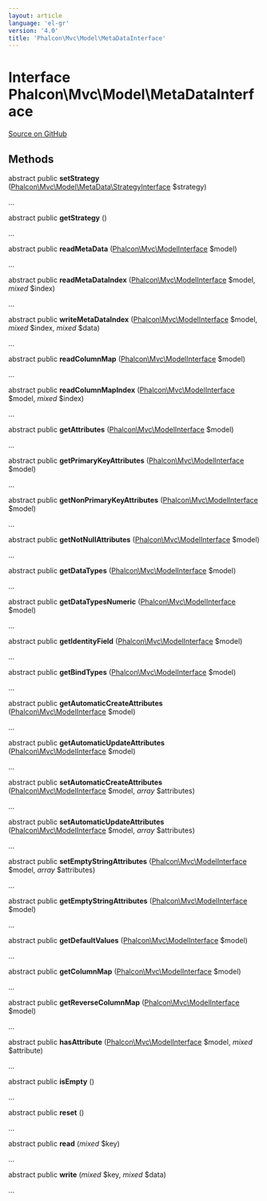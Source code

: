 ```yaml
---
layout: article
language: 'el-gr'
version: '4.0'
title: 'Phalcon\Mvc\Model\MetaDataInterface'
---
```


# Interface **Phalcon\Mvc\Model\MetaDataInterface**

<a href="https://github.com/phalcon/cphalcon/tree/v3.4.0/phalcon/mvc/model/metadatainterface.zep" class="btn btn-default btn-sm">Source on GitHub</a>

## Methods

abstract public **setStrategy** ([Phalcon\Mvc\Model\MetaData\StrategyInterface](/3.4/en/api/Phalcon_Mvc_Model_MetaData_StrategyInterface) $strategy)

...

abstract public **getStrategy** ()

...

abstract public **readMetaData** ([Phalcon\Mvc\ModelInterface](/3.4/en/api/Phalcon_Mvc_ModelInterface) $model)

...

abstract public **readMetaDataIndex** ([Phalcon\Mvc\ModelInterface](/3.4/en/api/Phalcon_Mvc_ModelInterface) $model, *mixed* $index)

...

abstract public **writeMetaDataIndex** ([Phalcon\Mvc\ModelInterface](/3.4/en/api/Phalcon_Mvc_ModelInterface) $model, *mixed* $index, *mixed* $data)

...

abstract public **readColumnMap** ([Phalcon\Mvc\ModelInterface](/3.4/en/api/Phalcon_Mvc_ModelInterface) $model)

...

abstract public **readColumnMapIndex** ([Phalcon\Mvc\ModelInterface](/3.4/en/api/Phalcon_Mvc_ModelInterface) $model, *mixed* $index)

...

abstract public **getAttributes** ([Phalcon\Mvc\ModelInterface](/3.4/en/api/Phalcon_Mvc_ModelInterface) $model)

...

abstract public **getPrimaryKeyAttributes** ([Phalcon\Mvc\ModelInterface](/3.4/en/api/Phalcon_Mvc_ModelInterface) $model)

...

abstract public **getNonPrimaryKeyAttributes** ([Phalcon\Mvc\ModelInterface](/3.4/en/api/Phalcon_Mvc_ModelInterface) $model)

...

abstract public **getNotNullAttributes** ([Phalcon\Mvc\ModelInterface](/3.4/en/api/Phalcon_Mvc_ModelInterface) $model)

...

abstract public **getDataTypes** ([Phalcon\Mvc\ModelInterface](/3.4/en/api/Phalcon_Mvc_ModelInterface) $model)

...

abstract public **getDataTypesNumeric** ([Phalcon\Mvc\ModelInterface](/3.4/en/api/Phalcon_Mvc_ModelInterface) $model)

...

abstract public **getIdentityField** ([Phalcon\Mvc\ModelInterface](/3.4/en/api/Phalcon_Mvc_ModelInterface) $model)

...

abstract public **getBindTypes** ([Phalcon\Mvc\ModelInterface](/3.4/en/api/Phalcon_Mvc_ModelInterface) $model)

...

abstract public **getAutomaticCreateAttributes** ([Phalcon\Mvc\ModelInterface](/3.4/en/api/Phalcon_Mvc_ModelInterface) $model)

...

abstract public **getAutomaticUpdateAttributes** ([Phalcon\Mvc\ModelInterface](/3.4/en/api/Phalcon_Mvc_ModelInterface) $model)

...

abstract public **setAutomaticCreateAttributes** ([Phalcon\Mvc\ModelInterface](/3.4/en/api/Phalcon_Mvc_ModelInterface) $model, *array* $attributes)

...

abstract public **setAutomaticUpdateAttributes** ([Phalcon\Mvc\ModelInterface](/3.4/en/api/Phalcon_Mvc_ModelInterface) $model, *array* $attributes)

...

abstract public **setEmptyStringAttributes** ([Phalcon\Mvc\ModelInterface](/3.4/en/api/Phalcon_Mvc_ModelInterface) $model, *array* $attributes)

...

abstract public **getEmptyStringAttributes** ([Phalcon\Mvc\ModelInterface](/3.4/en/api/Phalcon_Mvc_ModelInterface) $model)

...

abstract public **getDefaultValues** ([Phalcon\Mvc\ModelInterface](/3.4/en/api/Phalcon_Mvc_ModelInterface) $model)

...

abstract public **getColumnMap** ([Phalcon\Mvc\ModelInterface](/3.4/en/api/Phalcon_Mvc_ModelInterface) $model)

...

abstract public **getReverseColumnMap** ([Phalcon\Mvc\ModelInterface](/3.4/en/api/Phalcon_Mvc_ModelInterface) $model)

...

abstract public **hasAttribute** ([Phalcon\Mvc\ModelInterface](/3.4/en/api/Phalcon_Mvc_ModelInterface) $model, *mixed* $attribute)

...

abstract public **isEmpty** ()

...

abstract public **reset** ()

...

abstract public **read** (*mixed* $key)

...

abstract public **write** (*mixed* $key, *mixed* $data)

...